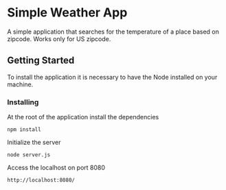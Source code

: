 # Simple Weather App
A simple application that searches for the temperature of a place based on zipcode.
Works only for US zipcode.

## Getting Started
To install the application it is necessary to have the Node installed on your machine.

### Installing
At the root of the application install the dependencies

```
npm install
```

Initialize the server

```
node server.js
```

Access the localhost on port 8080

```
http://localhost:8080/
```